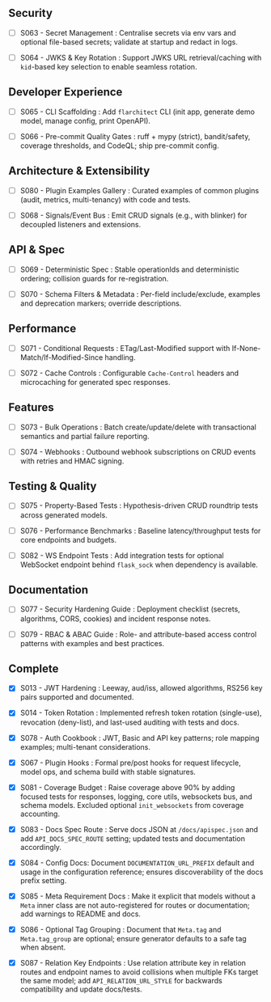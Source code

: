 ## Security

 - [ ] S063 - Secret Management : Centralise secrets via env vars and optional file-based secrets; validate at startup and redact in logs.

 - [ ] S064 - JWKS & Key Rotation : Support JWKS URL retrieval/caching with `kid`-based key selection to enable seamless rotation.

## Developer Experience

 - [ ] S065 - CLI Scaffolding : Add `flarchitect` CLI (init app, generate demo model, manage config, print OpenAPI).

 - [ ] S066 - Pre-commit Quality Gates : ruff + mypy (strict), bandit/safety, coverage thresholds, and CodeQL; ship pre-commit config.

## Architecture & Extensibility

 - [ ] S080 - Plugin Examples Gallery : Curated examples of common plugins (audit, metrics, multi-tenancy) with code and tests.

 - [ ] S068 - Signals/Event Bus : Emit CRUD signals (e.g., with blinker) for decoupled listeners and extensions.

## API & Spec

 - [ ] S069 - Deterministic Spec : Stable operationIds and deterministic ordering; collision guards for re-registration.

 - [ ] S070 - Schema Filters & Metadata : Per-field include/exclude, examples and deprecation markers; override descriptions.

## Performance

 - [ ] S071 - Conditional Requests : ETag/Last-Modified support with If-None-Match/If-Modified-Since handling.

 - [ ] S072 - Cache Controls : Configurable `Cache-Control` headers and microcaching for generated spec responses.

## Features

 - [ ] S073 - Bulk Operations : Batch create/update/delete with transactional semantics and partial failure reporting.

 - [ ] S074 - Webhooks : Outbound webhook subscriptions on CRUD events with retries and HMAC signing.

## Testing & Quality

 - [ ] S075 - Property-Based Tests : Hypothesis-driven CRUD roundtrip tests across generated models.

 - [ ] S076 - Performance Benchmarks : Baseline latency/throughput tests for core endpoints and budgets.

  - [ ] S082 - WS Endpoint Tests : Add integration tests for optional WebSocket endpoint behind `flask_sock` when dependency is available.

## Documentation

 - [ ] S077 - Security Hardening Guide : Deployment checklist (secrets, algorithms, CORS, cookies) and incident response notes.

 - [ ] S079 - RBAC & ABAC Guide : Role- and attribute-based access control patterns with examples and best practices.

## Complete

 - [x] S013 - JWT Hardening : Leeway, aud/iss, allowed algorithms, RS256 key pairs supported and documented.

 - [x] S014 - Token Rotation : Implemented refresh token rotation (single-use), revocation (deny-list), and last-used auditing with tests and docs.

 - [x] S078 - Auth Cookbook : JWT, Basic and API key patterns; role mapping examples; multi-tenant considerations.

 - [x] S067 - Plugin Hooks : Formal pre/post hooks for request lifecycle, model ops, and schema build with stable signatures.

 - [x] S081 - Coverage Budget : Raise coverage above 90% by adding focused tests for responses, logging, core utils, websockets bus, and schema models. Excluded optional `init_websockets` from coverage accounting.

 - [x] S083 - Docs Spec Route : Serve docs JSON at `/docs/apispec.json` and add `API_DOCS_SPEC_ROUTE` setting; updated tests and documentation accordingly.

 - [x] S084 - Config Docs: Document `DOCUMENTATION_URL_PREFIX` default and usage in the configuration reference; ensures discoverability of the docs prefix setting.

 - [x] S085 - Meta Requirement Docs : Make it explicit that models without a `Meta` inner class are not auto-registered for routes or documentation; add warnings to README and docs.

 - [x] S086 - Optional Tag Grouping : Document that `Meta.tag` and `Meta.tag_group` are optional; ensure generator defaults to a safe tag when absent.

 - [x] S087 - Relation Key Endpoints : Use relation attribute key in relation routes and endpoint names to avoid collisions when multiple FKs target the same model; add `API_RELATION_URL_STYLE` for backwards compatibility and update docs/tests.
